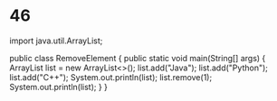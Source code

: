# 46
import java.util.ArrayList;

public class RemoveElement {
  public static void main(String[] args) {
    ArrayList<String> list = new ArrayList<>();
    list.add("Java");
    list.add("Python");
    list.add("C++");
    System.out.println(list);
    list.remove(1);
    System.out.println(list);
  }
}
